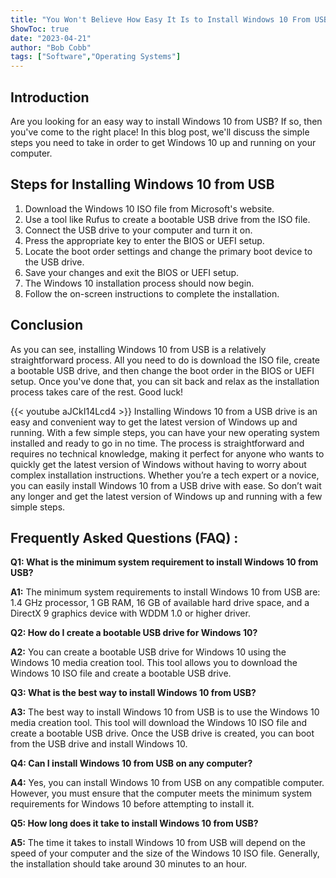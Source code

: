 ```yaml
---
title: "You Won't Believe How Easy It Is to Install Windows 10 From USB!"
ShowToc: true 
date: "2023-04-21"
author: "Bob Cobb" 
tags: ["Software","Operating Systems"]
---
```

## Introduction

Are you looking for an easy way to install Windows 10 from USB? If so, then you've come to the right place! In this blog post, we'll discuss the simple steps you need to take in order to get Windows 10 up and running on your computer.

## Steps for Installing Windows 10 from USB

1. Download the Windows 10 ISO file from Microsoft's website.
2. Use a tool like Rufus to create a bootable USB drive from the ISO file.
3. Connect the USB drive to your computer and turn it on.
4. Press the appropriate key to enter the BIOS or UEFI setup.
5. Locate the boot order settings and change the primary boot device to the USB drive.
6. Save your changes and exit the BIOS or UEFI setup.
7. The Windows 10 installation process should now begin.
8. Follow the on-screen instructions to complete the installation.

## Conclusion

As you can see, installing Windows 10 from USB is a relatively straightforward process. All you need to do is download the ISO file, create a bootable USB drive, and then change the boot order in the BIOS or UEFI setup. Once you've done that, you can sit back and relax as the installation process takes care of the rest. Good luck!

{{< youtube aJCkI14Lcd4 >}} 
Installing Windows 10 from a USB drive is an easy and convenient way to get the latest version of Windows up and running. With a few simple steps, you can have your new operating system installed and ready to go in no time. The process is straightforward and requires no technical knowledge, making it perfect for anyone who wants to quickly get the latest version of Windows without having to worry about complex installation instructions. Whether you’re a tech expert or a novice, you can easily install Windows 10 from a USB drive with ease. So don’t wait any longer and get the latest version of Windows up and running with a few simple steps.

## Frequently Asked Questions (FAQ) :
**Q1: What is the minimum system requirement to install Windows 10 from USB?**

**A1:** The minimum system requirements to install Windows 10 from USB are: 1.4 GHz processor, 1 GB RAM, 16 GB of available hard drive space, and a DirectX 9 graphics device with WDDM 1.0 or higher driver. 

**Q2: How do I create a bootable USB drive for Windows 10?**

**A2:** You can create a bootable USB drive for Windows 10 using the Windows 10 media creation tool. This tool allows you to download the Windows 10 ISO file and create a bootable USB drive. 

**Q3: What is the best way to install Windows 10 from USB?**

**A3:** The best way to install Windows 10 from USB is to use the Windows 10 media creation tool. This tool will download the Windows 10 ISO file and create a bootable USB drive. Once the USB drive is created, you can boot from the USB drive and install Windows 10. 

**Q4: Can I install Windows 10 from USB on any computer?**

**A4:** Yes, you can install Windows 10 from USB on any compatible computer. However, you must ensure that the computer meets the minimum system requirements for Windows 10 before attempting to install it. 

**Q5: How long does it take to install Windows 10 from USB?**

**A5:** The time it takes to install Windows 10 from USB will depend on the speed of your computer and the size of the Windows 10 ISO file. Generally, the installation should take around 30 minutes to an hour.





